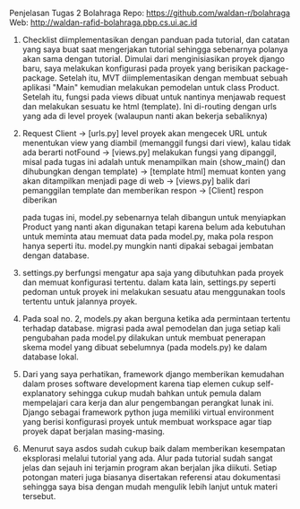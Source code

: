 Penjelasan Tugas 2 Bolahraga
Repo: https://github.com/waldan-r/bolahraga
Web: http://waldan-rafid-bolahraga.pbp.cs.ui.ac.id

1. Checklist diimplementasikan dengan panduan pada tutorial, dan catatan yang saya buat saat mengerjakan tutorial sehingga sebenarnya polanya akan sama dengan tutorial. Dimulai dari menginisiasikan proyek django baru, saya melakukan konfigurasi pada proyek yang berisikan package-package. Setelah itu, MVT diimplementasikan dengan membuat sebuah aplikasi "Main" kemudian melakukan pemodelan untuk class Product. Setelah itu, fungsi pada views dibuat untuk nantinya menjawab request dan melakukan sesuatu ke html (template). Ini di-routing dengan urls yang ada di level proyek (walaupun nanti akan bekerja sebaliknya)

2. Request Client 
    \-> [urls.py] level proyek akan mengecek URL untuk menentukan view yang diambil (memanggil fungsi dari view), kalau tidak ada berarti notFound
    \-> [views.py] melakukan fungsi yang dipanggil, misal pada tugas ini adalah untuk menampilkan main (show_main() dan dihubungkan dengan template)
    \-> [template html] memuat konten yang akan ditampilkan menjadi page di web
    \-> [views.py] balik dari pemanggilan template dan memberikan respon
    \-> [Client] respon diberikan

    pada tugas ini, model.py sebenarnya telah dibangun untuk menyiapkan Product yang nanti akan digunakan tetapi karena belum ada kebutuhan untuk meminta atau memuat data pada model.py, maka pola respon hanya seperti itu. model.py mungkin nanti dipakai sebagai jembatan dengan database.

3. settings.py berfungsi mengatur apa saja yang dibutuhkan pada proyek dan memuat konfigurasi tertentu. dalam kata lain, settings.py seperti pedoman untuk proyek ini melakukan sesuatu atau menggunakan tools tertentu untuk jalannya proyek.

4. Pada soal no. 2, models.py akan berguna ketika ada permintaan tertentu terhadap database. migrasi pada awal pemodelan dan juga setiap kali pengubahan pada model.py dilakukan untuk membuat penerapan skema model yang dibuat sebelumnya (pada models.py) ke dalam database lokal.

5. Dari yang saya perhatikan, framework django memberikan kemudahan dalam proses software development karena tiap elemen cukup self-explanatory sehingga cukup mudah bahkan untuk pemula dalam mempelajari cara kerja dan alur pengembangan perangkat lunak ini. Django sebagai framework python juga memiliki virtual environment yang berisi konfigurasi proyek untuk membuat workspace agar tiap proyek dapat berjalan masing-masing.

6. Menurut saya asdos sudah cukup baik dalam memberikan kesempatan eksplorasi melalui tutorial yang ada. Alur pada tutorial sudah sangat jelas dan sejauh ini terjamin program akan berjalan jika diikuti. Setiap potongan materi juga biasanya disertakan referensi atau dokumentasi sehingga saya bisa dengan mudah mengulik lebih lanjut untuk materi tersebut.
